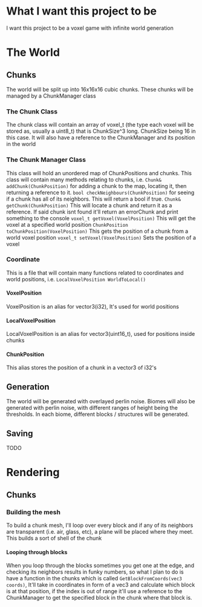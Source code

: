 # What I want this project to be
I want this project to be a voxel game with infinite world generation

# The World
## Chunks
The world will be split up into 16x16x16 cubic chunks. These chunks will be managed by a ChunkManager class
### The Chunk Class
The chunk class will contain an array of voxel_t (the type each voxel will be stored as, usually a uint8_t) that is ChunkSize^3 long. ChunkSize being 16 in this case. It will also have a reference to the ChunkManager and its position in the world
### The Chunk Manager Class
This class will hold an unordered map of ChunkPositions and chunks. This class will contain many methods relating to chunks, i.e. 
`Chunk& addChunk(ChunkPosition)` for adding a chunk to the map, locating it, then returning a reference to it.
`bool checkNeighbours(ChunkPosition)` for seeing if a chunk has all of its neighbors. This will return a bool if true.
`Chunk& getChunk(ChunkPosition)` This will locate a chunk and return it as a reference. If said chunk isnt found it'll return an errorChunk and print something to the console
`voxel_t getVoxel(VoxelPosition)` This will get the voxel at a specified world position
`ChunkPosition toChunkPosition(VoxelPosition)` This gets the position of a chunk from a world voxel position
`voxel_t setVoxel(VoxelPosition)` Sets the position of a voxel

### Coordinate
This is a file that will contain many functions related to coordinates and world positions, i.e.
`LocalVoxelPosition WorldToLocal()`

#### VoxelPosition
VoxelPosition is an alias for vector3(i32), It's used for world positions
#### LocalVoxelPosition
LocalVoxelPosition is an alias for vector3(uint16_t), used for positions inside chunks
#### ChunkPosition
This alias stores the position of a chunk in a vector3 of i32's


## Generation
The world will be generated with overlayed perlin noise. Biomes will also be generated with perlin noise, with different ranges of height being the thresholds. In each biome, different blocks / structures will be generated.

## Saving
TODO


# Rendering
## Chunks
### Building the mesh
To build a chunk mesh, I'll loop over every block and if any of its neighbors are transparent (i.e. air, glass, etc), a plane will be placed where they meet. This builds a sort of shell of the chunk
#### Looping through blocks
When you loop through the blocks sometimes you get one at the edge, and checking its neighbors results in funky numbers, so what I plan to do is have a function in the chunks which is called `GetBlockFromCoords(vec3 coords)`, It'll take in coordinates in form of a vec3 and calculate which block is at that position, if the index is out of range it'll use a reference to the ChunkManager to get the specified block in the chunk where that block is.